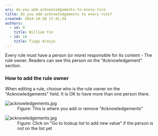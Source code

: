 ```yaml
---
uri: do-you-add-acknowledgements-to-every-rule
title: Do you add acknowledgements to every rule?
created: 2014-10-28 17:41:34
authors:
  - id: 9
    title: William Yin
  - id: 16
    title: Tiago Araujo
---
```





<span class='intro'> ​Every rule must have a person (or more) responsible for its content - The rule owner. Readers can see this person&#160;on the &quot;Acknowledgement&quot; section. </span>

<h3 class="ssw15-rteElement-H3">How to add the rule owner​</h3><p>When editing a rule, choose who is the rule owner on the &quot;Acknowledgements&quot; field. It is OK to have more than one person there.</p><dl class="image"><dt> 
      <img src="/PublishingImages/acknowledgements.jpg" alt="acknowledgements.jpg" />​</dt><dd>Figure&#58; This is where you add or remove &quot;Acknowledgements&quot;​</dd></dl><dl class="image"><dt> 
      <img src="/PublishingImages/add-new-value.png" alt="acknowledgements.jpg" />​</dt><dd>Figure&#58; Click on &quot;Go to lookup list to add new value​&quot; if the person is not on the list yet​</dd></dl>


